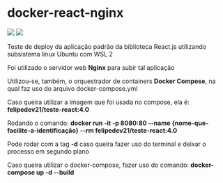 # docker-react-nginx 

<img src="https://img.shields.io/badge/Docker-2CA5E0?style=for-the-badge&logo=docker&logoColor=white" /> 
<img src="https://img.shields.io/badge/Nginx-009639?style=for-the-badge&logo=nginx&logoColor=white" />

Teste de deploy da aplicação padrão da biblioteca React.js utilizando subsistema linux Ubuntu com WSL 2

Foi utilizado o servidor web **Nginx** para subir tal aplicação 

Utilizou-se, também, o orquestrador de containers **Docker Compose**, na qual faz uso do arquivo docker-compose.yml

Caso queira utilizar a imagem que foi usada no compose, ela é: **felipedev21/teste-react:4.0**

Rodando o comando: **docker run -it -p 8080:80 --name {nome-que-facilite-a-identificação} --rm felipedev21/teste-react:4.0**

Pode rodar com a tag **-d** caso queira fazer uso do terminal e deixar o processo em segundo plano

Caso queira utilizar o docker-compose, fazer uso do comando: **docker-compose up -d --build**

